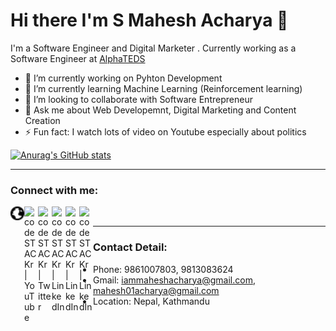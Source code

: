 # Hi there I'm S Mahesh Acharya 👋

I'm a Software Engineer and  Digital Marketer . Currently working as a Software Engineer at [AlphaTEDS](https://alphateds.com)


- 🔭 I’m currently working on Pyhton Development
- 🌱 I’m currently learning Machine Learning (Reinforcement learning)
- 👯 I’m looking to collaborate with Software Entrepreneur
- 💬 Ask me about Web Developemnt, Digital Marketing and Content Creation
- ⚡ Fun fact: I watch lots of video on Youtube especially about politics

[![Anurag's GitHub stats](https://github-readme-stats.vercel.app/api?username=smaheshacharya)](https://github.com/anuraghazra/github-readme-stats)


___

### Connect with me:

[<img align="left" alt="codeSTACKr.com" width="22px" src="https://raw.githubusercontent.com/iconic/open-iconic/master/svg/globe.svg" />][website]
[<img align="left" alt="codeSTACKr | YouTube" width="22px" src="https://cdn.jsdelivr.net/npm/simple-icons@v3/icons/youtube.svg" />][youtube]
[<img align="left" alt="codeSTACKr | Twitter" width="22px" src="https://cdn.jsdelivr.net/npm/simple-icons@v3/icons/twitter.svg" />][twitter]
[<img align="left" alt="codeSTACKr | LinkedIn" width="22px" src="https://cdn.jsdelivr.net/npm/simple-icons@v3/icons/linkedin.svg" />][linkedin]
[<img align="left" alt="codeSTACKr | LinkedIn" width="22px" src="https://cdn.jsdelivr.net/npm/simple-icons@v3/icons/instagram.svg" />][instagram]
[<img align="left" alt="codeSTACKr | LinkedIn" width="22px" src="https://cdn.jsdelivr.net/npm/simple-icons@v3/icons/facebook.svg" />][facebook]
<br />
___


### Contact Detail:

- Phone: 9861007803, 9813083624
- Gmail: iammaheshacharya@gmail.com, mahesh01acharya@gmail.com
- Location: Nepal, Kathmandu


[website]: https://mahesha.com.np
[twitter]: https://twitter.com/SMaheshAcharya1
[youtube]: https://www.youtube.com/channel/UCOQMLVJpc32HIiREkjVenyw
[linkedin]: https://www.linkedin.com/in/smaheshacharya/
[facebook]: https://www.facebook.com/acharyamaheshs/
[instagram]: https://www.instagram.com/smaheshacharya/


